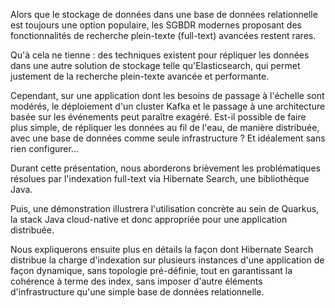Alors que le stockage de données dans une base de données relationnelle est toujours une option populaire, les SGBDR modernes proposant des fonctionnalités de recherche plein-texte (full-text) avancées restent rares.

Qu'à cela ne tienne : des techniques existent pour répliquer les données dans une autre solution de stockage telle qu'Elasticsearch, qui permet justement de la recherche plein-texte avancée et performante.

Cependant, sur une application dont les besoins de passage à l'échelle sont modérés, le déploiement d'un cluster Kafka et le passage à une architecture basée sur les événements peut paraître exagéré. Est-il possible de faire plus simple, de répliquer les données au fil de l'eau, de manière distribuée, avec une base de données comme seule infrastructure ? Et idéalement sans rien configurer...

Durant cette présentation, nous aborderons brièvement les problématiques résolues par l'indexation full-text via Hibernate Search, une bibliothèque Java.

Puis, une démonstration illustrera l'utilisation concrète au sein de Quarkus, la stack Java cloud-native et donc appropriée pour une application distribuée.

Nous expliquerons ensuite plus en détails la façon dont Hibernate Search distribue la charge d'indexation sur plusieurs instances d'une application de façon dynamique, sans topologie pré-définie, tout en garantissant la cohérence à terme des index, sans imposer d'autre éléments d'infrastructure qu'une simple base de données relationnelle.
